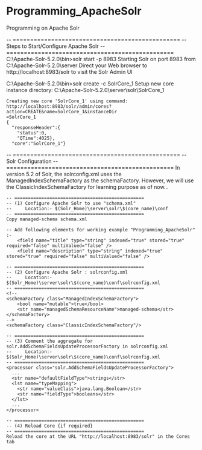 # Programming_ApacheSolr

Programming on Apache Solr

-- ================================================
-- Steps to Start/Configure Apache Solr
-- ================================================
C:\Apache-Solr-5.2.0\bin>solr start -p 8983
	Starting Solr on port 8983 from C:\Apache-Solr-5.2.0\server
	Direct your Web browser to http://localhost:8983/solr to visit the Solr Admin UI

C:\Apache-Solr-5.2.0\bin>solr create -c SolrCore_1
	Setup new core instance directory:
	C:\Apache-Solr-5.2.0\server\solr\SolrCore_1

	Creating new core 'SolrCore_1' using command:
	http://localhost:8983/solr/admin/cores?action=CREATE&name=SolrCore_1&instanceDir
	=SolrCore_1
	{
	  "responseHeader":{
		"status":0,
		"QTime":4025},
	  "core":"SolrCore_1"}
 
-- ================================================
-- Solr Configuration
-- ================================================
In version 5.2 of Solr, the solrconfig.xml uses the ManagedIndexSchemaFactory as the schemaFactory. 
However, we will use the ClassicIndexSchemaFactory for learning purpose as of now...

	-- ================================================
	-- (1) Configure Apache Solr to use "schema.xml"
	--	   Location:- $(Solr_Home)\server\solr\$(core_name)\conf
	-- ================================================
	Copy managed-schema schema.xml
	
	-- Add following elements for working example "Programming_ApacheSolr" :-
		<field name="title" type="string" indexed="true" stored="true" required="false" multiValued="false" />
		<field name="description" type="string" indexed="true" stored="true" required="false" multiValued="false" />

	-- ================================================
	-- (2) Configure Apache Solr : solrconfig.xml
	--	   Location:- $(Solr_Home)\server\solr\$(core_name)\conf\solrconfig.xml
	-- ================================================
	<!--
	<schemaFactory class="ManagedIndexSchemaFactory">
		<bool name="mutable">true</bool>
		<str name="managedSchemaResourceName">managed-schema</str>
	</schemaFactory>
	-->
	<schemaFactory class="ClassicIndexSchemaFactory"/>
 	
	-- ================================================
	-- (3) Comment the aggregate for solr.AddSchemaFieldsUpdateProcessorFactory in solrconfig.xml
	--	   Location:- $(Solr_Home)\server\solr\$(core_name)\conf\solrconfig.xml
	-- ================================================
	<processor class="solr.AddSchemaFieldsUpdateProcessorFactory">
      ...
	  <str name="defaultFieldType">strings</str>
      <lst name="typeMapping">
        <str name="valueClass">java.lang.Boolean</str>
        <str name="fieldType">booleans</str>
      </lst>
	  ...
    </processor>
	
	-- ================================================
	-- (4) Reload Core {if required}
	-- ================================================
	Reload the core at the URL "http://localhost:8983/solr" in the Cores tab
	
